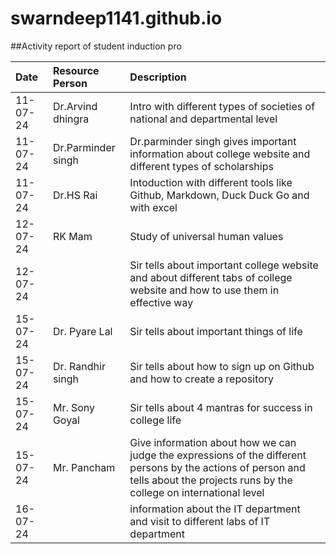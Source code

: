 # swarndeep1141.github.io
##Activity report of student induction pro 
 
| Date | Resource Person | Description |  
| :-   | :-              | :-          |                              
| 11-07-24 | Dr.Arvind dhingra | Intro with different types of societies of national and departmental level |
| 11-07-24 | Dr.Parminder singh | Dr.parminder singh gives important information about college website and different types of scholarships |  
| 11-07-24 | Dr.HS Rai | Intoduction with different tools like Github, Markdown, Duck Duck Go and with excel | 
| 12-07-24 | RK Mam    | Study of universal human values |
| 12-07-24 |           | Sir tells about important college website and about  different tabs of college website and how to use them in effective way |
| 15-07-24 | Dr. Pyare Lal | Sir tells about important things of life |
| 15-07-24 | Dr. Randhir singh | Sir tells about how to sign up on Github and how to create a repository |
| 15-07-24 | Mr. Sony Goyal | Sir tells about 4 mantras for success in college life |
| 15-07-24 | Mr. Pancham | Give information about how we can judge the expressions of the different persons by the actions of person and tells about the projects runs by the college on international level |
| 16-07-24 |             | information about the IT department and visit to different labs of IT department |
